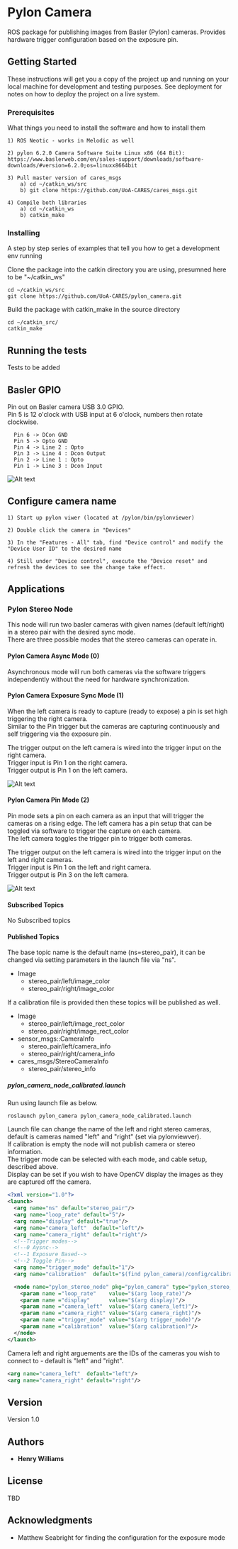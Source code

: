 # Pylon Camera

ROS package for publishing images from Basler (Pylon) cameras. Provides hardware trigger configuration based on the exposure pin.

## Getting Started

These instructions will get you a copy of the project up and running on your local machine for development and testing purposes. See deployment for notes on how to deploy the project on a live system.

### Prerequisites

What things you need to install the software and how to install them

```
1) ROS Neotic - works in Melodic as well

2) pylon 6.2.0 Camera Software Suite Linux x86 (64 Bit): https://www.baslerweb.com/en/sales-support/downloads/software-downloads/#version=6.2.0;os=linuxx8664bit

3) Pull master version of cares_msgs
    a) cd ~/catkin_ws/src
    b) git clone https://github.com/UoA-CARES/cares_msgs.git

4) Compile both libraries
    a) cd ~/catkin_ws
    b) catkin_make
```

### Installing

A step by step series of examples that tell you how to get a development env running

Clone the package into the catkin directory you are using, presumned here to be "~/catkin_ws"

```
cd ~/catkin_ws/src
git clone https://github.com/UoA-CARES/pylon_camera.git
```

Build the package with catkin_make in the source directory

```
cd ~/catkin_src/
catkin_make
```

## Running the tests

Tests to be added

## Basler GPIO

Pin out on Basler camera USB 3.0 GPIO.\
Pin 5 is 12 o'clock with USB input at 6 o'clock, numbers then rotate clockwise.

```
  Pin 6 -> DCon GND
  Pin 5 -> Opto GND
  Pin 4 -> Line 2 : Opto
  Pin 3 -> Line 4 : Dcon Output
  Pin 2 -> Line 1 : Opto
  Pin 1 -> Line 3 : Dcon Input
```

![Alt text](docs/basler-pin-out.png?raw=true "Pin-out")

## Configure camera name
```
1) Start up pylon viwer (located at /pylon/bin/pylonviewer)

2) Double click the camera in "Devices"

3) In the "Features - All" tab, find "Device control" and modify the "Device User ID" to the desired name

4) Still under "Device control", execute the "Device reset" and refresh the devices to see the change take effect.
```

## Applications

### Pylon Stereo Node

This node will run two basler cameras with given names (default left/right) in a stereo pair with the desired sync mode.\
There are three possible modes that the stereo cameras can operate in.

#### Pylon Camera Async Mode (0)
Asynchronous mode will run both cameras via the software triggers independently without the need for hardware synchronization.

#### Pylon Camera Exposure Sync Mode (1)
When the left camera is ready to capture (ready to expose) a pin is set high triggering the right camera.\
Similar to the Pin trigger but the cameras are capturing continuously and self triggering via the exposure pin.

The trigger output on the left camera is wired into the trigger input on the right camera.\
Trigger input is Pin 1 on the right camera.\
Trigger output is Pin 1 on the left camera.

![Alt text](docs/sync-mode-1.png?raw=true "Pin-out")

#### Pylon Camera Pin Mode (2)
Pin mode sets a pin on each camera as an input that will trigger the cameras on a rising edge. 
The left camera has a pin setup that can be toggled via software to trigger the capture on each camera.\
The left camera toggles the trigger pin to trigger both cameras.
 
The trigger output on the left camera is wired into the trigger input on the left and right cameras.\
Trigger input is Pin 1 on the left and right camera.\
Trigger output is Pin 3 on the left camera.

![Alt text](docs/sync-mode-2.png?raw=true "Pin-out")

#### Subscribed Topics
No Subscribed topics

#### Published Topics
The base topic name is the default name (ns=stereo_pair), it can be changed via setting parameters in the launch file via "ns".

* Image
  * stereo_pair/left/image_color
  * stereo_pair/right/image_color

If a calibration file is provided then these topics will be published as well.

* Image
  * stereo_pair/left/image_rect_color
  * stereo_pair/right/image_rect_color
* sensor_msgs::CameraInfo
  * stereo_pair/left/camera_info
  * stereo_pair/right/camera_info
* cares_msgs/StereoCameraInfo
  * stereo_pair/stereo_info

##### pylon_camera_node_calibrated.launch
Run using launch file as below.

```
roslaunch pylon_camera pylon_camera_node_calibrated.launch
```

Launch file can change the name of the left and right stereo cameras, default is cameras named "left" and "right" (set via pylonviewver).\
If calibration is empty the node will not publish camera or stereo information.\
The trigger mode can be selected with each mode, and cable setup, described above.\
Display can be set if you wish to have OpenCV display the images as they are captured off the camera.

```xml
<?xml version="1.0"?>
<launch>
  <arg name="ns" default="stereo_pair"/>
  <arg name="loop_rate" default="5"/>
  <arg name="display" default="true"/>
  <arg name="camera_left"  default="left"/>
  <arg name="camera_right" default="right"/>
  <!--Trigger modes-->
  <!--0 Aysnc-->
  <!--1 Exposure Based-->
  <!--2 Toggle Pin-->
  <arg name="trigger_mode" default="1"/>
  <arg name="calibration"  default="$(find pylon_camera)/config/calibration.json"/>

  <node name="pylon_stereo_node" pkg="pylon_camera" type="pylon_stereo_node" output="screen" ns="$(arg ns)">
    <param name ="loop_rate"    value="$(arg loop_rate)"/>
    <param name ="display"      value="$(arg display)"/>
    <param name ="camera_left"  value="$(arg camera_left)"/>
    <param name ="camera_right" value="$(arg camera_right)"/>
    <param name ="trigger_mode" value="$(arg trigger_mode)"/>
    <param name ="calibration"  value="$(arg calibration)"/>
  </node>
</launch>

```

Camera left and right arguements are the IDs of the cameras you wish to connect to - default is "left" and "right".

```xml
<arg name="camera_left"  default="left"/>
<arg name="camera_right" default="right"/>

```

## Version

Version 1.0

## Authors

* **Henry Williams**

## License

TBD

## Acknowledgments

* Matthew Seabright for finding the configuration for the exposure mode


